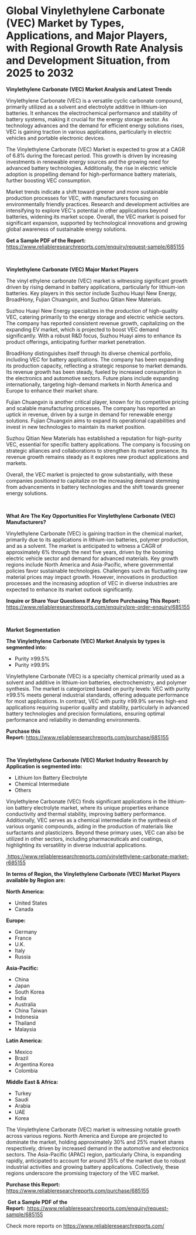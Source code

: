 <p><h1>Global Vinylethylene Carbonate (VEC) Market by Types, Applications, and Major Players, with Regional Growth Rate Analysis and Development Situation, from 2025 to 2032</h1></p><p><strong>Vinylethylene Carbonate (VEC) Market Analysis and Latest Trends</strong></p>
<p><p>Vinylethylene Carbonate (VEC) is a versatile cyclic carbonate compound, primarily utilized as a solvent and electrolyte additive in lithium-ion batteries. It enhances the electrochemical performance and stability of battery systems, making it crucial for the energy storage sector. As technology advances and the demand for efficient energy solutions rises, VEC is gaining traction in various applications, particularly in electric vehicles and portable electronic devices.</p><p>The Vinylethylene Carbonate (VEC) Market is expected to grow at a CAGR of 6.8% during the forecast period. This growth is driven by increasing investments in renewable energy sources and the growing need for advanced battery technologies. Additionally, the rise in electric vehicle adoption is propelling demand for high-performance battery materials, further boosting VEC consumption. </p><p>Market trends indicate a shift toward greener and more sustainable production processes for VEC, with manufacturers focusing on environmentally friendly practices. Research and development activities are intensifying to explore VEC's potential in other applications beyond batteries, widening its market scope. Overall, the VEC market is poised for significant expansion, supported by technological innovations and growing global awareness of sustainable energy solutions.</p></p>
<p><strong>Get a Sample PDF of the Report:&nbsp;</strong> <a href="https://www.reliableresearchreports.com/enquiry/request-sample/685155?utm_campaign=2395&utm_medium=2&utm_source=Github&utm_content=ia&utm_term=27032025&utm_id=vinylethylene-carbonate-vec">https://www.reliableresearchreports.com/enquiry/request-sample/685155</a></p>
<p>&nbsp;</p>
<p><strong>Vinylethylene Carbonate (VEC) Major Market Players</strong></p>
<p><p>The vinyl ethylene carbonate (VEC) market is witnessing significant growth driven by rising demand in battery applications, particularly for lithium-ion batteries. Key players in this sector include Suzhou Huayi New Energy, BroadHony, Fujian Chuangxin, and Suzhou Qitian New Materials.</p><p>Suzhou Huayi New Energy specializes in the production of high-quality VEC, catering primarily to the energy storage and electric vehicle sectors. The company has reported consistent revenue growth, capitalizing on the expanding EV market, which is projected to boost VEC demand significantly. With a robust R&D focus, Suzhou Huayi aims to enhance its product offerings, anticipating further market penetration.</p><p>BroadHony distinguishes itself through its diverse chemical portfolio, including VEC for battery applications. The company has been expanding its production capacity, reflecting a strategic response to market demands. Its revenue growth has been steady, fueled by increased consumption in the electronics and automotive sectors. Future plans include expanding internationally, targeting high-demand markets in North America and Europe to enhance their market share.</p><p>Fujian Chuangxin is another critical player, known for its competitive pricing and scalable manufacturing processes. The company has reported an uptick in revenue, driven by a surge in demand for renewable energy solutions. Fujian Chuangxin aims to expand its operational capabilities and invest in new technologies to maintain its market position.</p><p>Suzhou Qitian New Materials has established a reputation for high-purity VEC, essential for specific battery applications. The company is focusing on strategic alliances and collaborations to strengthen its market presence. Its revenue growth remains steady as it explores new product applications and markets.</p><p>Overall, the VEC market is projected to grow substantially, with these companies positioned to capitalize on the increasing demand stemming from advancements in battery technologies and the shift towards greener energy solutions.</p></p>
<p>&nbsp;</p>
<p><strong>What Are The Key Opportunities For Vinylethylene Carbonate (VEC) Manufacturers?</strong></p>
<p><p>Vinylethylene Carbonate (VEC) is gaining traction in the chemical market, primarily due to its applications in lithium-ion batteries, polymer production, and as a solvent. The market is anticipated to witness a CAGR of approximately 6% through the next five years, driven by the booming electric vehicle sector and demand for advanced materials. Key growth regions include North America and Asia-Pacific, where governmental policies favor sustainable technologies. Challenges such as fluctuating raw material prices may impact growth. However, innovations in production processes and the increasing adoption of VEC in diverse industries are expected to enhance its market outlook significantly.</p></p>
<p><strong>Inquire or Share Your Questions If Any Before Purchasing This Report:</strong> <a href="https://www.reliableresearchreports.com/enquiry/pre-order-enquiry/685155?utm_campaign=2395&utm_medium=2&utm_source=Github&utm_content=ia&utm_term=27032025&utm_id=vinylethylene-carbonate-vec">https://www.reliableresearchreports.com/enquiry/pre-order-enquiry/685155</a></p>
<p>&nbsp;</p>
<p><strong>Market Segmentation</strong></p>
<p><strong>The Vinylethylene Carbonate (VEC) Market Analysis by types is segmented into:</strong></p>
<p><ul><li>Purity ≥99.5%</li><li>Purity ≥99.9%</li></ul></p>
<p><p>Vinylethylene Carbonate (VEC) is a specialty chemical primarily used as a solvent and additive in lithium-ion batteries, electrochemistry, and polymer synthesis. The market is categorized based on purity levels: VEC with purity ≥99.5% meets general industrial standards, offering adequate performance for most applications. In contrast, VEC with purity ≥99.9% serves high-end applications requiring superior quality and stability, particularly in advanced battery technologies and precision formulations, ensuring optimal performance and reliability in demanding environments.</p></p>
<p><strong>Purchase this Report:&nbsp;</strong><a href="https://www.reliableresearchreports.com/purchase/685155?utm_campaign=2395&utm_medium=2&utm_source=Github&utm_content=ia&utm_term=27032025&utm_id=vinylethylene-carbonate-vec">https://www.reliableresearchreports.com/purchase/685155</a></p>
<p>&nbsp;</p>
<p><strong>The Vinylethylene Carbonate (VEC) Market Industry Research by Application is segmented into:</strong></p>
<p><ul><li>Lithium Ion Battery Electrolyte</li><li>Chemical Intermediate</li><li>Others</li></ul></p>
<p><p>Vinylethylene Carbonate (VEC) finds significant applications in the lithium-ion battery electrolyte market, where its unique properties enhance conductivity and thermal stability, improving battery performance. Additionally, VEC serves as a chemical intermediate in the synthesis of various organic compounds, aiding in the production of materials like surfactants and plasticizers. Beyond these primary uses, VEC can also be utilized in other sectors, including pharmaceuticals and coatings, highlighting its versatility in diverse industrial applications.</p></p>
<p><a href="https://www.reliableresearchreports.com/vinylethylene-carbonate-market-r685155?utm_campaign=2395&utm_medium=2&utm_source=Github&utm_content=ia&utm_term=27032025&utm_id=vinylethylene-carbonate-vec">&nbsp;https://www.reliableresearchreports.com/vinylethylene-carbonate-market-r685155</a></p>
<p><strong>In terms of Region, the Vinylethylene Carbonate (VEC) Market Players available by Region are:</strong></p>
<p>
    <p> <strong> North America: </strong>
        <ul>
            <li>United States</li>
            <li>Canada</li>
        </ul>
        </p> 
    <p> <strong> Europe: </strong>
        <ul>
            <li>Germany</li>
            <li>France</li>
            <li>U.K.</li>
            <li>Italy</li>
            <li>Russia</li>
        </ul>
        </p> 
    <p> <strong> Asia-Pacific: </strong>
        <ul>
            <li>China</li>
            <li>Japan</li>
            <li>South Korea</li>
            <li>India</li>
            <li>Australia</li>
            <li>China Taiwan</li>
            <li>Indonesia</li>
            <li>Thailand</li>
            <li>Malaysia</li>
        </ul>
        </p> 
    <p> <strong> Latin America: </strong>
        <ul>
            <li>Mexico</li>
            <li>Brazil</li>
            <li>Argentina Korea</li>
            <li>Colombia</li>
        </ul>
        </p> 
    <p> <strong> Middle East & Africa: </strong>
        <ul>
            <li>Turkey</li>
            <li>Saudi</li>
            <li>Arabia</li>
            <li>UAE</li>
            <li>Korea</li>
        </ul>
    </p>
    </p>
<p><p>The Vinylethylene Carbonate (VEC) market is witnessing notable growth across various regions. North America and Europe are projected to dominate the market, holding approximately 30% and 25% market shares respectively, driven by increased demand in the automotive and electronics sectors. The Asia-Pacific (APAC) region, particularly China, is expanding rapidly, anticipated to account for around 35% of the market due to robust industrial activities and growing battery applications. Collectively, these regions underscore the promising trajectory of the VEC market.</p></p>
<p><strong>Purchase this Report: </strong><a href="https://www.reliableresearchreports.com/purchase/685155?utm_campaign=2395&utm_medium=2&utm_source=Github&utm_content=ia&utm_term=27032025&utm_id=vinylethylene-carbonate-vec">https://www.reliableresearchreports.com/purchase/685155</a></p>
<p>&nbsp;<strong>Get a Sample PDF of the Report:&nbsp;&nbsp;</strong><a href="https://www.reliableresearchreports.com/enquiry/request-sample/685155?utm_campaign=2395&utm_medium=2&utm_source=Github&utm_content=ia&utm_term=27032025&utm_id=vinylethylene-carbonate-vec">https://www.reliableresearchreports.com/enquiry/request-sample/685155</a></p>
<p><strong></strong></p>
<p>Check more reports on <a href="https://www.reliableresearchreports.com/?utm_campaign=2395&utm_medium=2&utm_source=Github&utm_content=ia&utm_term=27032025&utm_id=vinylethylene-carbonate-vec">https://www.reliableresearchreports.com/</a></p>